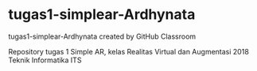 # tugas1-simplear-Ardhynata
tugas1-simplear-Ardhynata created by GitHub Classroom

Repository tugas 1 Simple AR, kelas Realitas Virtual dan Augmentasi 2018 Teknik Informatika ITS

